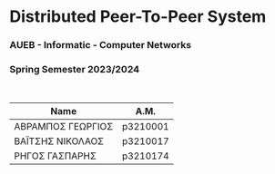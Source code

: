 # Distributed Peer-To-Peer System
### AUEB - Informatic - Computer Networks
### Spring Semester 2023/2024
<br>

|       Name        |      Α.Μ.     |
|-------------------|:-------------:|
| ΑΒΡΑΜΠΟΣ ΓΕΩΡΓΙΟΣ |    p3210001   |
| ΒΑΪΤΣΗΣ ΝΙΚΟΛΑΟΣ  |    p3210017   |
| ΡΗΓΟΣ ΓΑΣΠΑΡΗΣ    |    p3210174   |

